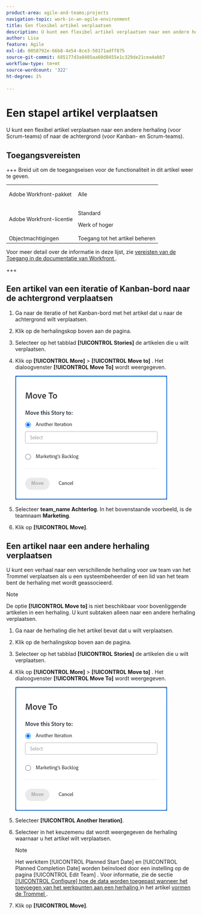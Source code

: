 ```yaml
---
product-area: agile-and-teams;projects
navigation-topic: work-in-an-agile-environment
title: Een flexibel artikel verplaatsen
description: U kunt een flexibel artikel verplaatsen naar een andere herhaling (voor Scrum-teams) of naar de achtergrond (voor Kanban- en Scrum-teams).
author: Lisa
feature: Agile
exl-id: 0058792e-66b8-4e54-8ce3-50171adff875
source-git-commit: 685177d3a8485aa60d8455e1c329de21cea4abb7
workflow-type: tm+mt
source-wordcount: '322'
ht-degree: 1%

---
```


# Een stapel artikel verplaatsen

U kunt een flexibel artikel verplaatsen naar een andere herhaling (voor Scrum-teams) of naar de achtergrond (voor Kanban- en Scrum-teams).

## Toegangsvereisten

+++ Breid uit om de toegangseisen voor de functionaliteit in dit artikel weer te geven.

<table style="table-layout:auto"> 
 <col> 
 </col> 
 <col> 
 </col> 
 <tbody> 
  <tr> 
   <td role="rowheader">Adobe Workfront-pakket</td> 
   <td> <p>Alle</p> </td> 
  </tr> 
  <tr> 
   <td role="rowheader">Adobe Workfront-licentie</td> 
   <td> <p>Standard</p> 
   <p>Werk of hoger</p> </td> 
  </tr>
  <tr> 
   <td role="rowheader">Objectmachtigingen</td> 
   <td>Toegang tot het artikel beheren</td> 
  </tr> 
 </tbody> 
</table>

Voor meer detail over de informatie in deze lijst, zie [ vereisten van de Toegang in de documentatie van Workfront ](/help/quicksilver/administration-and-setup/add-users/access-levels-and-object-permissions/access-level-requirements-in-documentation.md).

+++

## Een artikel van een iteratie of Kanban-bord naar de achtergrond verplaatsen

1. Ga naar de iteratie of het Kanban-bord met het artikel dat u naar de achtergrond wilt verplaatsen.
1. Klik op de herhalingskop boven aan de pagina.
1. Selecteer op het tabblad **[!UICONTROL Stories]** de artikelen die u wilt verplaatsen.
1. Klik op **[!UICONTROL More]** > **[!UICONTROL Move to]** . Het dialoogvenster **[!UICONTROL Move To]** wordt weergegeven.

   ![ de dialoog van het Artikel van de Beweging ](assets/iteration-story-move.png)

1. Selecteer **team_name Achterlog**. In het bovenstaande voorbeeld, is de teamnaam **Marketing**.

1. Klik op **[!UICONTROL Move]**.

## Een artikel naar een andere herhaling verplaatsen

U kunt een verhaal naar een verschillende herhaling voor uw team van het Trommel verplaatsen als u een systeembeheerder of een lid van het team bent de herhaling met wordt geassocieerd.

>[!NOTE]
>
> De optie **[!UICONTROL Move to]** is niet beschikbaar voor bovenliggende artikelen in een herhaling. U kunt subtaken alleen naar een andere herhaling verplaatsen.


1. Ga naar de herhaling die het artikel bevat dat u wilt verplaatsen.
1. Klik op de herhalingskop boven aan de pagina.
1. Selecteer op het tabblad **[!UICONTROL Stories]** de artikelen die u wilt verplaatsen.
1. Klik op **[!UICONTROL More]** > **[!UICONTROL Move to]** . Het dialoogvenster **[!UICONTROL Move To]** wordt weergegeven.

   ![ de dialoog van het Artikel van de Beweging ](assets/iteration-story-move.png)

1. Selecteer **[!UICONTROL Another Iteration]**.
1. Selecteer in het keuzemenu dat wordt weergegeven de herhaling waarnaar u het artikel wilt verplaatsen.

   >[!NOTE]
   >
   >Het werkitem [!UICONTROL Planned Start Date] en [!UICONTROL Planned Completion Date] worden beïnvloed door een instelling op de pagina [!UICONTROL Edit Team] . Voor informatie, zie de sectie [[!UICONTROL Configure] hoe de data worden toegepast wanneer het toevoegen van het werkpunten aan een herhaling ](../../agile/get-started-with-agile-in-workfront/configure-scrum.md#configure-how-dates-are-applied-when-adding-work-items-to-an-iteration) in het artikel [ vormen de Trommel ](../../agile/get-started-with-agile-in-workfront/configure-scrum.md).

1. Klik op **[!UICONTROL Move]**.
